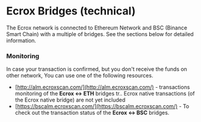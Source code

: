 # Ecrox Bridges \(technical\)

The Ecrox network is connected to Ethereum Network and BSC \(Binance Smart Chain\) with a multiple of bridges. See the sections below for detailed information.

### Monitoring

In case your transaction is confirmed, but you don't receive the funds on other network, You can use one of the following resources.

* [http://alm.ecroxscan.com/](http://alm.ecroxscan.com/) - transactions monitoring of the **Ecrox &lt;-&gt; ETH** bridges tr.. Ecrox native transactions \(of the Ecrox native bridge\) are not yet included
* [https://bscalm.ecroxscan.com/](https://bscalm.ecroxscan.com/) - To check out the transaction status of the **Ecrox &lt;-&gt; BSC** bridges.

